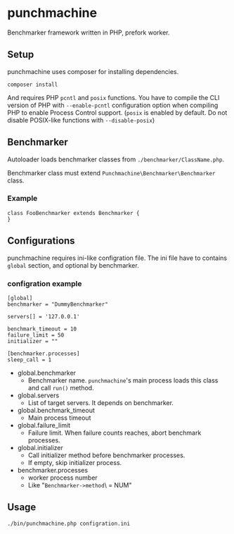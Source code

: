 # punchmachine

Benchmarker framework written in PHP, prefork worker.

## Setup

punchmachine uses composer for installing dependencies.

```
composer install
```

And requires PHP `pcntl` and `posix` functions.
You have to compile the CLI version of PHP with `--enable-pcntl` configuration option when compiling PHP to enable Process Control support.
(`posix` is enabled by default. Do not disable POSIX-like functions with `--disable-posix`)

## Benchmarker

Autoloader loads benchmarker classes from `./benchmarker/ClassName.php`.

Benchmarker class must extend `Punchmachine\Benchmarker\Benchmarker` class.

### Example

```
class FooBenchmarker extends Benchmarker {
}
```

## Configurations

punchmachine requires ini-like configration file.
The ini file have to contains `global` section, and optional by benchmarker.

### configration example

```
[global]
benchmarker = "DummyBenchmarker"

servers[] = '127.0.0.1'

benchmark_timeout = 10
failure_limit = 50
initializer = ""

[benchmarker.processes]
sleep_call = 1
```

* global.benchmarker
  * Benchmarker name. `punchmachine`'s main process loads this class and call `run()` method.
* global.servers
  * List of target servers. It depends on benchmarker.
* global.benchmark\_timeout
  * Main process timeout
* global.failure\_limit
  * Failure limit. When failure counts reaches, abort benchmark processes.
* global.initializer
  * Call initializer method before benchmarker processes.
  * If empty, skip initializer process.
* benchmarker.processes
  * worker process number
  * Like "`Benchmarker->method`\ = NUM"

## Usage

```
./bin/punchmachine.php configration.ini
```
